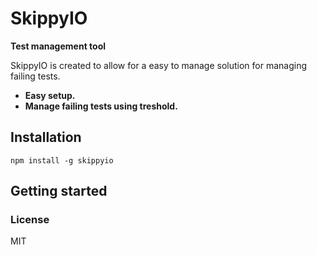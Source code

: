 SkippyIO
===========

**Test management tool**

SkippyIO is created to allow for a easy to manage solution for managing failing tests.

- **Easy setup.**
- **Manage failing tests using treshold.**

## Installation

```shell
npm install -g skippyio
```

## Getting started


### License

MIT

